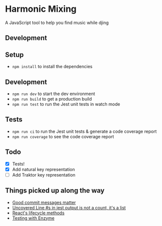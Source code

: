 Harmonic Mixing
================================================================================

A JavaScript tool to help you find music while djing

Development
--------------------------------------------------------------------------------

## Setup

* `npm install` to install the dependencies

## Development

* `npm run dev` to start the dev environment
* `npm run build` to get a production build
* `npm run test` to run the Jest unit tests in watch mode

## Tests

* `npm run ci` to run the Jest unit tests & generate a code coverage report
* `npm run coverage` to see the code coverage report

## Todo

* [x] Tests!
* [x] Add natural key representation
* [ ] Add Traktor key representation

## Things picked up along the way

* [Good commit messages matter](https://chris.beams.io/posts/git-commit/)
* [Uncovered Line #s in jest output is not a count, it's a list](https://github.com/istanbuljs/nyc/issues/35#issuecomment-121008298)
* [React's lifecycle methods](https://engineering.musefind.com/react-lifecycle-methods-how-and-when-to-use-them-2111a1b692b1)
* [Testing with Enzyme](https://blog.bitsrc.io/how-to-test-react-components-using-jest-and-enzyme-fab851a43875)
